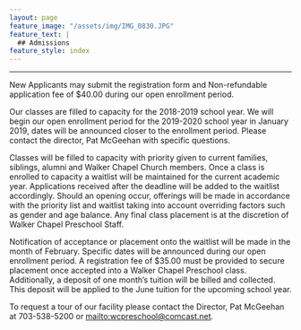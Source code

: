 ```yaml
---
layout: page
feature_image: "/assets/img/IMG_0830.JPG"
feature_text: |
  ## Admissions
feature_style: index
---
```


---

New Applicants may submit the registration form and Non-refundable application fee of $40.00 during our open enrollment period.

Our classes are filled to capacity for the 2018-2019 school year.  We will begin our open enrollment period for the 2019-2020 school year in January 2019, dates will be announced closer to the enrollment period.  Please contact the director, Pat McGeehan with specific questions.

Classes will be filled to capacity with priority given to current families, siblings, alumni and Walker Chapel Church members.  Once a class is enrolled to capacity a waitlist will be maintained for the current academic year.  Applications received after the deadline will be added to the waitlist accordingly.  Should an opening occur, offerings will be made in accordance with the priority list and waitlist taking into account overriding factors such as gender and age balance.  Any final class placement is at the discretion of Walker Chapel Preschool Staff.

Notification of acceptance or placement onto the waitlist will be made in the month of February.  Specific dates will be announced during our open enrollment period.
A registration fee of $35.00 must be provided to secure placement once accepted into a Walker Chapel Preschool class.  Additionally, a deposit of one month’s tuition will be billed and collected.  This deposit will be applied to the June tuition for the upcoming school year.

To request a tour of our facility please contact the Director, Pat McGeehan at 703-538-5200 or <mailto:wcpreschool@comcast.net>.


